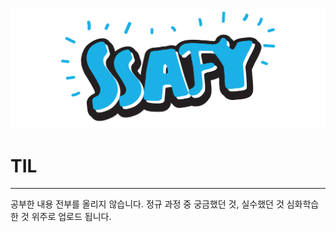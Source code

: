 ![](img/SSAFY로고_가로.png)



# TIL
---
공부한 내용 전부를 올리지 않습니다.
정규 과정 중 궁금했던 것, 실수했던 것 심화학습 한 것 위주로 업로드 됩니다.